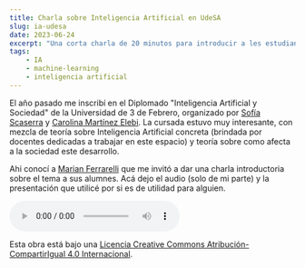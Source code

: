 ```yaml
---
title: Charla sobre Inteligencia Artificial en UdeSA
slug: ia-udesa
date: 2023-06-24
excerpt: "Una corta charla de 20 minutos para introducir a les estudiantes del profesorado en algunos conceptos de la Inteligencia Artificial. Grabe el audio y adjunto la presentación para seguirla (en caso de ser necesario)."
tags:
    - IA
    - machine-learning
    - inteligencia artificial
---
```


El año pasado me inscribí en el Diplomado "Inteligencia Artificial y Sociedad" de la Universidad de 3 de Febrero, organizado por [Sofía Scaserra](https://twitter.com/SofiaScasserra) y [Carolina Martínez Elebi](https://twitter.com/titayna). La cursada estuvo muy interesante, con mezcla de teoría sobre Inteligencia Artificial concreta (brindada por docentes dedicadas a trabajar en este espacio) y teoría sobre como afecta a la sociedad este desarrollo.

Ahi conocí a [Marian Ferrarelli](https://twitter.com/FerrarelliM) que me invitó a dar una charla introductoria sobre el tema a sus alumnes. Acá dejo el audio (solo de mi parte) y la presentación que utilicé por si es de utilidad para alguien.

<!--
<iframe id="inlineFrameExample"
    title="Presentación"
    width="820"
    height="597"
    src="http://presentaciones.shanzai.com.ar/inteligencia-artificial.html">
</iframe>
-->

<object type="text/html" data="https://presentaciones.shanzai.com.ar/inteligencia-artificial.html" width="820" height="597"></object> 

<audio controls src="https://archive.org/download/clase_IA_Profesorado/clase_IA_Profesorado.ogg">
            <a href="https://archive.org/download/clase_IA_Profesorado/clase_IA_Profesorado.ogg">
                Descargar el audio
            </a>
    </audio>


Esta obra está bajo una <a rel="license" href="http://creativecommons.org/licenses/by-sa/4.0/">Licencia Creative Commons Atribución-CompartirIgual 4.0 Internacional</a>.